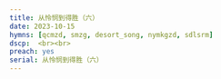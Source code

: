 ```yaml
---
title: 从怜悯到得胜（六）
date: 2023-10-15
hymns: [qcmzd, smzg, desort_song, nymkgzd, sdlsrm]
dscp:  <br><br>
preach: yes
serial: 从怜悯到得胜（六）
---
```



